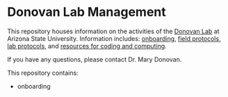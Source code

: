# Donovan Lab Management

This repository houses information on the activities of the [Donovan Lab](https://donovanlab.org) at Arizona State University. Information includes: [onboarding](https://github.com/Donovan-Lab-at-ASU/Lab_Management/tree/main/onboarding), [field protocols](https://github.com/Donovan-Lab-at-ASU/Lab_Management/tree/main/field_protocols), [lab protocols](https://github.com/Donovan-Lab-at-ASU/Lab_Management/tree/main/lab_protocols), and [resources for coding and computing](https://github.com/Donovan-Lab-at-ASU/Lab_Management/tree/main/coding_computing). 
  
If you have any questions, please contact Dr. Mary Donovan.

This repository contains:
- onboarding
